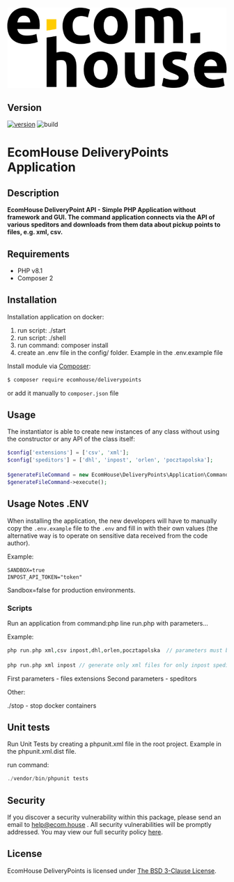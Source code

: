 ![methods][img1]

## Version
[![version](https://img.shields.io/badge/version-1.0.0-green.svg)](https://semver.org)
![build](https://img.shields.io/badge/build-passing-green?labelColor=gray&style=flat)


# EcomHouse DeliveryPoints Application

## Description

**EcomHouse DeliveryPoint API - Simple PHP Application without framework and GUI. 
The command application connects via the API of various speditors and downloads from them data about pickup points to files, e.g. xml, csv.**

## Requirements
- PHP v8.1
- Composer 2

## Installation

Installation application on docker:

1. run script: ./start
2. run script: ./shell
3. run command: composer install
4. create an .env file in the config/ folder. Example in the .env.example file

Install module via [Composer](https://getcomposer.org/):

```bash
$ composer require ecomhouse/deliverypoints
```

or add it manually to `composer.json` file

## Usage

The instantiator is able to create new instances of any class without using the constructor or any API of the class
itself:

```php
$config['extensions'] = ['csv', 'xml'];
$config['speditors'] = ['dhl', 'inpost', 'orlen', 'pocztapolska'];

$generateFileCommand = new EcomHouse\DeliveryPoints\Application\Command\GenerateFileCommand($config);
$generateFileCommand->execute();
```

## Usage Notes .ENV

When installing the application, the new developers will have to manually copy 
the `.env.example` file to the `.env` and fill in with their own values 
(the alternative way is to operate on sensitive data received from the code author).

Example:
```shell
SANDBOX=true
INPOST_API_TOKEN="token"
```

Sandbox=false for production environments.

### Scripts

Run an application from command:php line run.php with parameters...

Example:
```php
php run.php xml,csv inpost,dhl,orlen,pocztapolska  // parameters must be decimals without spaces

php run.php xml inpost // generate only xml files for only inpost speditor
```
First parameters - files extensions
Second parameters - speditors

Other:

./stop - stop docker containers

## Unit tests
Run Unit Tests by creating a phpunit.xml file in the root project. Example in the phpunit.xml.dist file.

run command: 
```php
./vendor/bin/phpunit tests
```

## Security

If you discover a security vulnerability within this package, please send an email to help@ecom.house . All security vulnerabilities will be promptly addressed. You may view our full security policy [here](./.github/SECURITY.md).

## License

EcomHouse DeliveryPoints is licensed under [The BSD 3-Clause License](LICENSE).

[img1]: .github/logo.svg
